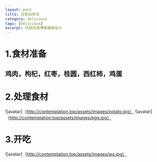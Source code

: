 ```yaml
---
layout: post
title: 日常炖鸡汤
category: delicious
tags: [delicious]
excerpt: 庆祝完成博客模板设计
---
```


# 1.食材准备
## 鸡肉，枸杞，红枣，桂圆，西红柿，鸡蛋
# 2.处理食材
![avatar]（http://contemplation.top/assets/images/potato.jpg）
![avatar]（http://contemplation.top/assets/images/egg.jpg）
# 3.开吃
![avatar]（http://contemplation.top/assets/images/wa.jpg）
